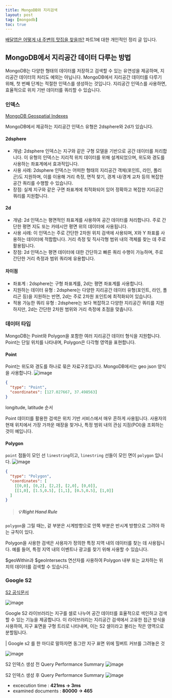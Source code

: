 ```yaml
---
title: MongoDB와 지리검색 
layout: post
tag: [mongodb]
toc: true
---
```


[배달앱은 어떻게 내 주변의 맛집을 찾을까?](https://inf.run/3BEWe) 파트1에 대한 개인적인 정리 글 입니다.

## MongoDB에서 지리공간 데이터 다루는 방법

MongoDB는 다양한 형태의 데이터를 저장하고 검색할 수 있는 유연성을 제공하며, 지리공간 데이터의 처리도 예외는 아닙니다. MongoDB에서 지리공간 데이터를 다루기 위해, 첫 번째 단계는 적절한 인덱스를 생성하는 것입니다. 지리공간 인덱스를 사용하면, 효율적으로 위치 기반 데이터를 쿼리할 수 있습니다.

### 인덱스 
[MongoDB Geospatial Indexes](https://www.mongodb.com/docs/manual/core/indexes/index-types/index-geospatial/)   

MongoDB에서 제공하는 지리공간 인덱스 유형은 2dsphere와 2d가 있습니다. 
#### 2dsphere 
* 개념: 2dsphere 인덱스는 지구와 같은 구형 모델을 기반으로 공간 데이터를 처리합니다. 이 유형의 인덱스는 지리적 위치 데이터를 위해 설계되었으며, 위도와 경도를 사용하는 좌표계에서 효과적입니다.
* 사용 사례: 2dsphere 인덱스는 어떠한 형태의 지리공간 객체(포인트, 라인, 폴리곤)도 지원하며, 이를 이용해 거리 측정, 면적 찾기, 경계 내/경계 교차 등의 복잡한 공간 쿼리를 수행할 수 있습니다.
* 장점: 실제 지구와 같은 구면 좌표계에 최적화되어 있어 정확하고 복잡한 지리공간 쿼리를 지원합니다.

#### 2d
* 개념: 2d 인덱스는 평면적인 좌표계를 사용하여 공간 데이터를 처리합니다. 주로 간단한 평면 지도 또는 카테시안 평면 위의 데이터에 사용됩니다.
* 사용 사례: 이 인덱스는 주로 간단한 2차원 위치 검색에 사용되며, X와 Y 좌표를 사용하는 데이터에 적합합니다. 거리 측정 및 직사각형 범위 내의 객체를 찾는 데 주로 활용됩니다.
* 장점: 2d 인덱스는 평면 데이터에 대한 간단하고 빠른 쿼리 수행이 가능하며, 주로 간단한 거리 측정과 범위 쿼리에 유용합니다.

#### 차이점
* 좌표계 : 2dsphere는 구형 좌표계를, 2d는 평면 좌표계를 사용합니다.
* 지원하는 데이터 유형 : 2dsphere는 다양한 지리공간 데이터 유형(포인트, 라인, 폴리곤 등)을 지원하는 반면, 2d는 주로 2차원 포인트에 최적화되어 있습니다.
* 적용 가능한 쿼리 유형 : 2dsphere는 보다 복잡하고 다양한 지리공간 쿼리를 지원하지만, 2d는 간단한 2차원 범위와 거리 측정에 초점을 맞춥니다.


### 데이터 타입
MongoDB는 Point와 Polygon을 포함한 여러 지리공간 데이터 형식을 지원합니다. Point는 단일 위치를 나타내며, Polygon은 다각형 영역을 표현합니다. 

#### Point
Point는 위도와 경도를 하나로 묶은 자료구조입니다. MongoDB에서는 geo json 양식을 사용합니다. 
![image](https://github.com/hobit22/hobit22.github.io/assets/40729223/eb7145ef-e76c-47d2-a01e-15f528c3fb2f)
```json
{
  "type": "Point",
  "coordinates": [127.027667, 37.498563]
}
```
longitude, latitude 순서

Point 데이터를 활용한 검색은 위치 기반 서비스에서 매우 흔하게 사용됩니다. 사용자의 현재 위치에서 가장 가까운 매장을 찾거나, 특정 범위 내의 관심 지점(POI)을 조회하는 것이 예입니다.

#### Polygon
`point` 점들이 모인 선 `linestring`이고,  `linestring` 선들이 모인 면이 `polygon` 입니다.
![image](https://github.com/hobit22/hobit22.github.io/assets/40729223/473ed59f-3348-4e19-a22d-d19c8815c8e2)
```json
{
  "type": "Polygon",
  "coordinates": [
    [[0,0], [0,2], [2,2], [2,0], [0,0]],
    [[1,0], [1.5,0.5], [1,1], [0.5,0.5], [1,0]]
  ]
}
```

> ##### 💡 Right Hand Rule
`polygon`을 그릴 때는, 겉 부분은 시계방향으로 안쪽 부분은 반시계 방향으로 그려야 하는 규칙이 있다.

Polygon을 사용한 검색은 사용자가 정의한 특정 지역 내의 데이터를 찾는 데 사용됩니다. 예를 들어, 특정 지역 내의 이벤트나 광고를 찾기 위해 사용할 수 있습니다.

$geoWithin과 $geoIntersects 연산자를 사용하여 Polygon 내부 또는 교차하는 위치의 데이터를 검색할 수 있습니다.





### Google S2

[S2 공식문서](https://s2geometry.io/)

![image](https://github.com/hobit22/hobit22.github.io/assets/40729223/985655e8-9082-4f37-9d53-c3bfbd7242e9)


Google S2 라이브러리는 지구를 셀로 나누어 공간 데이터를 효율적으로 색인하고 검색할 수 있는 기능을 제공합니다. 이 라이브러리는 지리공간 검색에서 고유한 접근 방식을 사용하여, 지구 표면을 구형 트리로 나타내며, 이는 S2 셀이라고 불리는 작은 영역으로 분할됩니다. 

| Google s2 를 한 마디로 말하자면 동그란 지구 표면 위에 힐버트 커브를 그려놓은 것

![image](https://github.com/hobit22/hobit22.github.io/assets/40729223/d7a87b81-d1f0-481f-9709-14e331cbc504)


S2 인덱스 생성 전 Query Performance Summary 
![image](https://github.com/hobit22/hobit22.github.io/assets/40729223/92c4f18a-e4e9-4a35-9fea-c66d2c646c71)

S2 인덱스 생성 후 Query Performance Summary
![image](https://github.com/hobit22/hobit22.github.io/assets/40729223/73b48f91-d96e-4123-a7b3-66d7da0b6290)

* excecution time : **421ms -> 3ms**
* examined documents : **80000 -> 465**